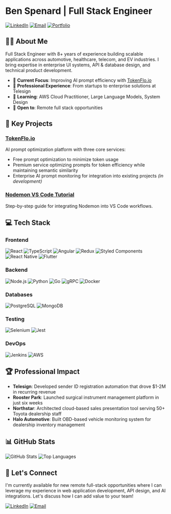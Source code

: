 # Ben Spenard | Full Stack Engineer

[![LinkedIn](https://img.shields.io/badge/LinkedIn-0077B5?style=for-the-badge&logo=linkedin&logoColor=white)](https://linkedin.com/in/spenard)
[![Email](https://img.shields.io/badge/Email-D14836?style=for-the-badge&logo=gmail&logoColor=white)](mailto:bdspen@gmail.com)
[![Portfolio](https://img.shields.io/badge/Portfolio-000000?style=for-the-badge&logo=About.me&logoColor=white)](https://tokenflo.io)

## 👨‍💻 About Me

Full Stack Engineer with 8+ years of experience building scalable applications across automotive, healthcare, telecom, and EV industries. I bring expertise in enterprise UI systems, API & database design, and technical product development.

- 🌟 **Current Focus**: Improving AI prompt efficiency with [TokenFlo.io](https://tokenflo.io)
- 🔭 **Professional Experience**: From startups to enterprise solutions at Telesign
- 🌱 **Learning**: AWS Cloud Practitioner, Large Language Models, System Design
- 💼 **Open to**: Remote full stack opportunities

## 🚀 Key Projects

### [TokenFlo.io](https://tokenflo.io)
AI prompt optimization platform with three core services:
- Free prompt optimization to minimize token usage
- Premium service optimizing prompts for token efficiency while maintaining semantic similarity
- Enterprise AI prompt monitoring for integration into existing projects *(in development)*

### [Nodemon VS Code Tutorial](https://github.com/bdspen/nodemon_vscode)
Step-by-step guide for integrating Nodemon into VS Code workflows.

## 💻 Tech Stack

### Frontend
![React](https://img.shields.io/badge/React-20232A?style=for-the-badge&logo=react&logoColor=61DAFB)
![TypeScript](https://img.shields.io/badge/TypeScript-007ACC?style=for-the-badge&logo=typescript&logoColor=white)
![Angular](https://img.shields.io/badge/Angular-DD0031?style=for-the-badge&logo=angular&logoColor=white)
![Redux](https://img.shields.io/badge/Redux-593D88?style=for-the-badge&logo=redux&logoColor=white)
![Styled Components](https://img.shields.io/badge/styled--components-DB7093?style=for-the-badge&logo=styled-components&logoColor=white)
![React Native](https://img.shields.io/badge/React_Native-20232A?style=for-the-badge&logo=react&logoColor=61DAFB)
![Flutter](https://img.shields.io/badge/Flutter-02569B?style=for-the-badge&logo=flutter&logoColor=white)

### Backend
![Node.js](https://img.shields.io/badge/Node.js-339933?style=for-the-badge&logo=nodedotjs&logoColor=white)
![Python](https://img.shields.io/badge/Python-FFD43B?style=for-the-badge&logo=python&logoColor=blue)
![Go](https://img.shields.io/badge/Go-00ADD8?style=for-the-badge&logo=go&logoColor=white)
![gRPC](https://img.shields.io/badge/gRPC-4285F4?style=for-the-badge&logo=google&logoColor=white)
![Docker](https://img.shields.io/badge/Docker-2CA5E0?style=for-the-badge&logo=docker&logoColor=white)

### Databases
![PostgreSQL](https://img.shields.io/badge/PostgreSQL-316192?style=for-the-badge&logo=postgresql&logoColor=white)
![MongoDB](https://img.shields.io/badge/MongoDB-4EA94B?style=for-the-badge&logo=mongodb&logoColor=white)

### Testing
![Selenium](https://img.shields.io/badge/Selenium-43B02A?style=for-the-badge&logo=Selenium&logoColor=white)
![Jest](https://img.shields.io/badge/Jest-C21325?style=for-the-badge&logo=jest&logoColor=white)

### DevOps
![Jenkins](https://img.shields.io/badge/Jenkins-D24939?style=for-the-badge&logo=Jenkins&logoColor=white)
![AWS](https://img.shields.io/badge/AWS-FF9900?style=for-the-badge&logo=amazonaws&logoColor=white)

## 🏆 Professional Impact

- **Telesign**: Developed sender ID registration automation that drove $1-2M in recurring revenue
- **Rooster Park**: Launched surgical instrument management platform in just six weeks
- **Northstar**: Architected cloud-based sales presentation tool serving 50+ Toyota dealership staff
- **Halo Automotive**: Built OBD-based vehicle monitoring system for dealership inventory management

## 📊 GitHub Stats

![GitHub Stats](https://github-readme-stats.vercel.app/api?username=bdspen&show_icons=true&theme=radical)
![Top Languages](https://github-readme-stats.vercel.app/api/top-langs/?username=bdspen&layout=compact&theme=radical)

## 🤝 Let's Connect

I'm currently available for new remote full-stack opportunities where I can leverage my experience in web application development, API design, and AI integrations. Let's discuss how I can add value to your team!

[![LinkedIn](https://img.shields.io/badge/connect-%230077B5.svg?&style=for-the-badge&logo=linkedin)](https://linkedin.com/in/spenard)
[![Email](https://img.shields.io/badge/Email-D14836?style=for-the-badge&logo=gmail&logoColor=white)](mailto:bdspen@gmail.com)
